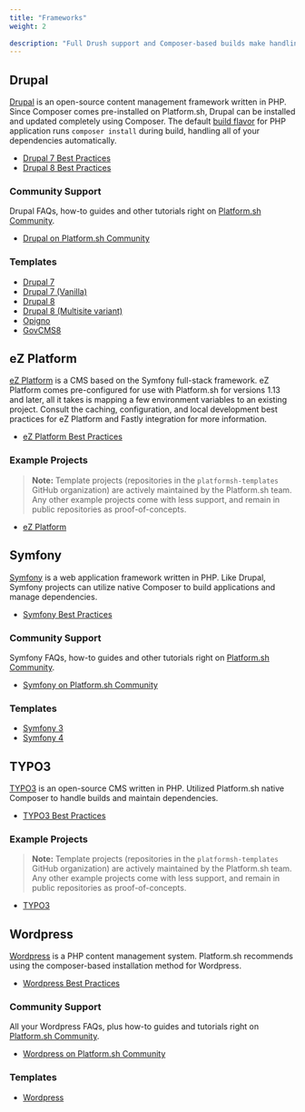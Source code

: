 ```yaml
---
title: "Frameworks"
weight: 2
 
description: "Full Drush support and Composer-based builds make handling dependencies and builds for PHP frameworks as simple as committing your <code>composer.json</code> to your project."
---
```


## Drupal

[Drupal](https://www.drupal.org/) is an open-source content management framework written in PHP. Since Composer comes pre-installed on Platform.sh, Drupal can be installed and updated completely using Composer. The default [build flavor](/overview/build-deploy/#building-the-application) for PHP application runs `composer install` during build, handling all of your dependencies automatically.

* [Drupal 7 Best Practices](/frameworks/drupal7/)
* [Drupal 8 Best Practices](/frameworks/drupal8/)

### Community Support

Drupal FAQs, how-to guides and other tutorials right on [Platform.sh Community](https://community.platform.sh/).

* [Drupal on Platform.sh Community](https://community.platform.sh/search?q=drupal&expanded=true)

### Templates

* [Drupal 7](https://github.com/platformsh-templates/drupal7)
* [Drupal 7 (Vanilla)](https://github.com/platformsh-templates/drupal7-vanilla)
* [Drupal 8](https://github.com/platformsh-templates/drupal8)
* [Drupal 8 (Multisite variant)](https://github.com/platformsh-templates/drupal8-multisite)
* [Opigno](https://github.com/platformsh-templates/drupal8-opigno)
* [GovCMS8](https://github.com/platformsh-templates/drupal8-govcms8)

## eZ Platform

[eZ Platform](https://ezplatform.com/) is a CMS based on the Symfony full-stack framework. eZ Platform comes pre-configured for use with Platform.sh for versions 1.13 and later, all it takes is mapping a few environment variables to an existing project. Consult the caching, configuration, and local development best practices for eZ Platform and Fastly integration for more information.

* [eZ Platform Best Practices](/frameworks/ez/)

### Example Projects

> **Note:**
> Template projects (repositories in the `platformsh-templates` GitHub organization) are actively maintained by the Platform.sh team. Any other example projects come with less support, and remain in public repositories as proof-of-concepts.

* [eZ Platform](https://github.com/ezsystems/ezplatform)

## Symfony

[Symfony](https://symfony.com/) is a web application framework written in PHP. Like Drupal, Symfony projects can utilize native Composer to build applications and manage dependencies.

* [Symfony Best Practices](/frameworks/symfony/)

### Community Support

Symfony FAQs, how-to guides and other tutorials right on [Platform.sh Community](https://community.platform.sh/).

* [Symfony on Platform.sh Community](https://community.platform.sh/search?expanded=true&q=symfony)

### Templates

* [Symfony 3](https://github.com/platformsh-templates/symfony3)
* [Symfony 4](https://github.com/platformsh-templates/symfony4)


## TYPO3

[TYPO3](https://typo3.org/) is an open-source CMS written in PHP. Utilized Platform.sh native Composer to handle builds and maintain dependencies.

* [TYPO3 Best Practices](/frameworks/typo3/)

### Example Projects

> **Note:**
> Template projects (repositories in the `platformsh-templates` GitHub organization) are actively maintained by the Platform.sh team. Any other example projects come with less support, and remain in public repositories as proof-of-concepts.

* [TYPO3](https://github.com/platformsh/platformsh-example-typo3)

## Wordpress

[Wordpress](https://wordpress.com/) is a PHP content management system. Platform.sh recommends using the composer-based installation method for Wordpress.

* [Wordpress Best Practices](/frameworks/wordpress/)

### Community Support

All your Wordpress FAQs, plus how-to guides and tutorials right on [Platform.sh Community](https://community.platform.sh/).

* [Wordpress on Platform.sh Community](https://community.platform.sh/search?expanded=true&q=wordpress)

### Templates

* [Wordpress](https://github.com/platformsh-templates/wordpress)

